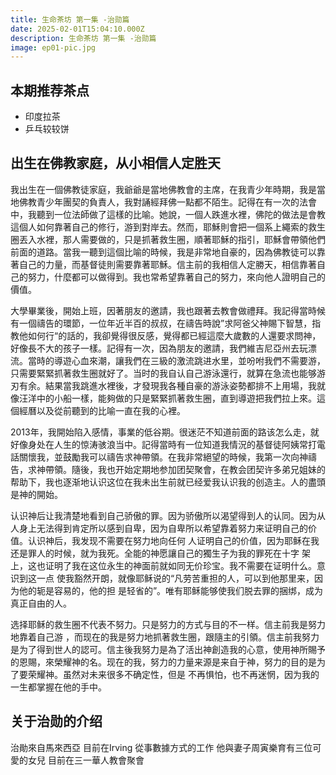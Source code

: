 ```yaml
---
title: 生命茶坊 第一集 -治勋篇
date: 2025-02-01T15:04:10.000Z
description: 生命茶坊 第一集 -治勋篇
image: ep01-pic.jpg
---
```


## 本期推荐茶点
- 印度拉茶
- 乒乓较较饼


## 出生在佛教家庭，从小相信人定胜天
我出生在一個佛教徒家庭，我爺爺是當地佛教會的主席，在我青少年時期，我是當地佛教青少年團契的負責人，我對誦經拜佛一點都不陌生。記得在有一次的法會中，我聽到一位法師做了這樣的比喻。她說，一個人跌進水裡，佛陀的做法是會教這個人如何靠著自己的修行，游到對岸去。然而，耶穌則會把一個系上繩索的救生圈丟入水裡，那人需要做的，只是抓著救生圈，順著耶穌的指引，耶穌會帶領他們前面的道路。當我一聽到這個比喻的時候，我是非常地自豪的，因為佛教徒可以靠著自己的力量，而基督徒則需要靠著耶穌。信主前的我相信人定勝天，相信靠著自己的努力，什麼都可以做得到。我也常希望靠著自己的努力，來向他人證明自己的價值。


大學畢業後，開始上班，因著朋友的邀請，我也跟著去教會做禮拜。我記得當時候有一個禱告的環節，一位年近半百的叔叔，在禱告時說”求阿爸父神賜下智慧，指教他如何行“的話的，我卻覺得很反感，覺得都已經這麼大歲數的人還要求問神，好像長不大的孩子一樣。記得有一次，因為朋友的邀請，我們維吉尼亞州去玩漂流。當時的導遊心血來潮，讓我們在三級的激流跳进水里，並吩咐我們不需要游，只需要緊緊抓著救生圈就好了。当时的我自认自己游泳還行，就算在急流也能够游刃有余。結果當我跳進水裡後，才發現我各種自豪的游泳姿勢都排不上用場，我就像汪洋中的小船一樣，能夠做的只是緊緊抓著救生圈，直到導遊把我們拉上來。這個經曆以及從前聽到的比喻一直在我的心裡。



2013年，我開始陷入感情，事業的低谷期。很迷茫不知道前面的路该怎么走，就好像身处在人生的惊涛骇浪当中。記得當時有一位知道我情況的基督徒阿姨常打電話關懷我，並鼓勵我可以禱告求神帶領。在我非常絕望的時候，我第一次向神禱告，求神帶領。隨後，我也开始定期地参加团契聚會，在教会团契许多弟兄姐妹的帮助下，我也逐渐地认识这位在我未出生前就已经爱我认识我的创造主。人的盡頭是神的開始。


认识神后让我清楚地看到自己骄傲的罪。因为骄傲所以渴望得到人的认同。因为从人身上无法得到肯定所以感到自卑，因为自卑所以希望靠着努力来证明自己的价值。认识神后，我发现不需要在努力地向任何 人证明自己的价值，因为耶稣在我还是罪人的时候，就为我死。全能的神愿讓自己的獨生子为我的罪死在十字 架上，这也证明了我在这位永生的神面前就如同无价珍宝。我不需要在证明什么。意识到这一点 使我豁然开朗，就像耶稣说的“凡劳苦重担的人，可以到他那里来，因为他的轭是容易的，他的担 是轻省的”。唯有耶稣能够使我们脱去罪的捆绑，成为真正自由的人。 

选择耶稣的救生圈不代表不努力。只是努力的方式与目的不一样。信主前我是努力地靠着自己游 ，而现在的我是努力地抓著救生圈，跟隨主的引領。信主前我努力是为了得到世人的認可。信主後我努力是為了活出神創造我的心意，使用神所賜予的恩賜，來榮耀神的名。现在的我，努力的力量来源是来自于神，努力的目的是为了要荣耀神。虽然对未来很多不确定性，但是 不再惧怕，也不再迷惘，因为我的一生都掌握在他的手中。 



## 关于治勋的介绍
治勛來自馬來西亞 目前在Irving 從事數據方式的工作 他與妻子周寅樂育有三位可愛的女兒 目前在三一華人教會聚會


